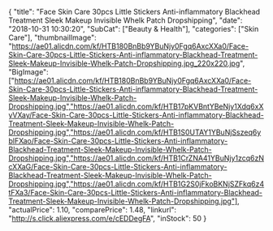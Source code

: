 {
	"title": "Face Skin Care 30pcs Little Stickers Anti-inflammatory Blackhead Treatment Sleek Makeup Invisible Whelk Patch Dropshipping",
	"date": "2018-10-31 10:30:20",
	"SubCat": ["Beauty & Health"],
	"categories": ["Skin Care"],
	"thumbnailImage": "https://ae01.alicdn.com/kf/HTB180BnBb9YBuNjy0Fgq6AxcXXa0/Face-Skin-Care-30pcs-Little-Stickers-Anti-inflammatory-Blackhead-Treatment-Sleek-Makeup-Invisible-Whelk-Patch-Dropshipping.jpg_220x220.jpg",
	"BigImage": ["https://ae01.alicdn.com/kf/HTB180BnBb9YBuNjy0Fgq6AxcXXa0/Face-Skin-Care-30pcs-Little-Stickers-Anti-inflammatory-Blackhead-Treatment-Sleek-Makeup-Invisible-Whelk-Patch-Dropshipping.jpg","https://ae01.alicdn.com/kf/HTB17pKVBntYBeNjy1Xdq6xXyVXay/Face-Skin-Care-30pcs-Little-Stickers-Anti-inflammatory-Blackhead-Treatment-Sleek-Makeup-Invisible-Whelk-Patch-Dropshipping.jpg","https://ae01.alicdn.com/kf/HTB1S0UTAY1YBuNjSszeq6yblFXao/Face-Skin-Care-30pcs-Little-Stickers-Anti-inflammatory-Blackhead-Treatment-Sleek-Makeup-Invisible-Whelk-Patch-Dropshipping.jpg","https://ae01.alicdn.com/kf/HTB1CrZNA41YBuNjy1zcq6zNcXXaG/Face-Skin-Care-30pcs-Little-Stickers-Anti-inflammatory-Blackhead-Treatment-Sleek-Makeup-Invisible-Whelk-Patch-Dropshipping.jpg","https://ae01.alicdn.com/kf/HTB1G2S0jFkoBKNjSZFkq6z4tFXa3/Face-Skin-Care-30pcs-Little-Stickers-Anti-inflammatory-Blackhead-Treatment-Sleek-Makeup-Invisible-Whelk-Patch-Dropshipping.jpg"],
	"actualPrice": 1.10,
	"comparePrice": 1.48,
	"linkurl": "http://s.click.aliexpress.com/e/cEDDegFA",
	"inStock": 50
}

